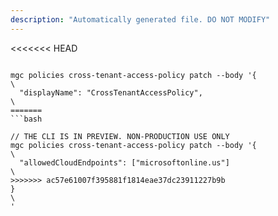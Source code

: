 ```yaml
---
description: "Automatically generated file. DO NOT MODIFY"
---
```


<<<<<<< HEAD
```cli

mgc policies cross-tenant-access-policy patch --body '{\
  "displayName": "CrossTenantAccessPolicy",\
=======
```bash

// THE CLI IS IN PREVIEW. NON-PRODUCTION USE ONLY
mgc policies cross-tenant-access-policy patch --body '{\
  "allowedCloudEndpoints": ["microsoftonline.us"]\
>>>>>>> ac57e61007f395881f1814eae37dc23911227b9b
}\
'

```